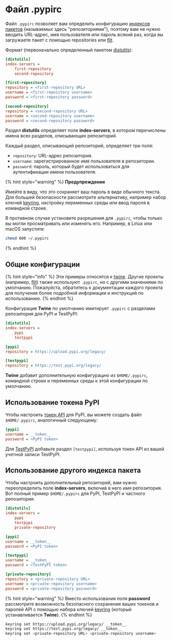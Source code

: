 # Файл .pypirc

Файл `.pypirc` позволяет вам определить конфигурацию [индексов пакетов](https://packaging.python.org/en/latest/glossary/#term-Package-Index) (называемых здесь "репозиториями"), поэтому вам не нужно вводить URL-адрес, имя пользователя или пароль всякий раз, когда вы загружаете пакет с помощью repositories или [flit](https://packaging.python.org/en/latest/key\_projects/#flit).

Формат (первоначально определенный пакетом [distutils](https://packaging.python.org/en/latest/key\_projects/#distutils)):

```ini
[distutils]
index-servers =
    first-repository
    second-repository

[first-repository]
repository = <first-repository URL>
username = <first-repository username>
password = <first-repository password>

[second-repository]
repository = <second-repository URL>
username = <second-repository username>
password = <second-repository password>
```

Раздел **distutils** определяет поле **index-servers**, в котором перечислены имена всех разделов, описывающих репозиторий.

Каждый раздел, описывающий репозиторий, определяет три поля:

* `repository`: URL-адрес репозитория.
* `username`: зарегистрированное имя пользователя в репозитории.
* `password`: пароль, который будет использоваться для аутентификации имени пользователя.

{% hint style="warning" %}
**Предупреждение**

Имейте в виду, что это сохраняет ваш пароль в виде обычного текста. Для большей безопасности рассмотрите альтернативу, например набор ключей [keyring](https://pypi.org/project/keyring/), настройку переменных среды или ввод пароля в командной строке.

В противном случае установите разрешения для `.pypirc`, чтобы только вы могли просматривать или изменять его. Например, в Linux или macOS запустите:

```bash
chmod 600 ~/.pypirc
```
{% endhint %}

## Общие конфигурации

{% hint style="info" %}
Эти примеры относятся к [twine](https://packaging.python.org/en/latest/key\_projects/#twine). Другие проекты (например, [flit](https://packaging.python.org/en/latest/key\_projects/#flit)) также используют `.pypirc`, но с другими значениями по умолчанию. Пожалуйста, обратитесь к документации каждого проекта для получения более подробной информации и инструкций по использованию.
{% endhint %}

Конфигурация **Twine** по умолчанию имитирует `.pypirc` с разделами репозитория для PyPI и TestPyPI:

```ini
[distutils]
index-servers =
    pypi
    testpypi

[pypi]
repository = https://upload.pypi.org/legacy/

[testpypi]
repository = https://test.pypi.org/legacy/
```

**Twine** добавит дополнительную конфигурацию из `$HOME/.pypirc`, командной строки и переменных среды к этой конфигурации по умолчанию.

## Использование токена PyPI

Чтобы настроить [токен API](https://pypi.org/help/#apitoken) для PyPI, вы можете создать файл `$HOME/.pypirc`, аналогичный следующему:

```ini
[pypi]
username = __token__
password = <PyPI token>
```

Для [TestPyPI](https://packaging.python.org/en/latest/guides/using-testpypi/#using-test-pypi) добавьте раздел `[testpypi]`, используя токен API из вашей учетной записи TestPyPI.

## Использование другого индекса пакета

Чтобы настроить дополнительный репозиторий, вам нужно переопределить поле **index-servers**, включив в него имя репозитория. Вот полный пример `$HOME/.pypirc` для PyPI, TestPyPI и частного репозитория:

```ini
[distutils]
index-servers =
    pypi
    testpypi
    private-repository

[pypi]
username = __token__
password = <PyPI token>

[testpypi]
username = __token__
password = <TestPyPI token>

[private-repository]
repository = <private-repository URL>
username = <private-repository username>
password = <private-repository password>
```

{% hint style="warning" %}
Вместо использования поля **password** рассмотрите возможность безопасного сохранения ваших токенов и паролей API с помощью набора ключей [keyring](https://pypi.org/project/keyring/) (который устанавливается **Twine**).
{% endhint %}

```bash
keyring set https://upload.pypi.org/legacy/ __token__
keyring set https://test.pypi.org/legacy/ __token__
keyring set <private-repository URL> <private-repository username>
```
